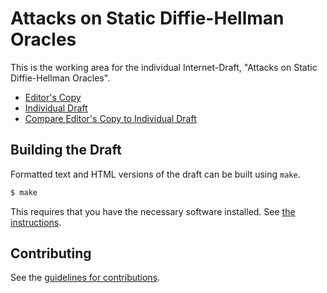 # Attacks on Static Diffie-Hellman Oracles

This is the working area for the individual Internet-Draft, "Attacks on Static Diffie-Hellman Oracles".

* [Editor's Copy](https://riastradh.github.io/draft-riastradh-cfrg-staticdh/#go.draft-riastradh-cfrg-staticdh.html)
* [Individual Draft](https://tools.ietf.org/html/draft-riastradh-cfrg-staticdh)
* [Compare Editor's Copy to Individual Draft](https://riastradh.github.io/draft-riastradh-cfrg-staticdh/#go.draft-riastradh-cfrg-staticdh.diff)

## Building the Draft

Formatted text and HTML versions of the draft can be built using `make`.

```sh
$ make
```

This requires that you have the necessary software installed.  See
[the instructions](https://github.com/martinthomson/i-d-template/blob/master/doc/SETUP.md).


## Contributing

See the
[guidelines for contributions](https://github.com/riastradh/draft-riastradh-cfrg-staticdh/blob/main/CONTRIBUTING.md).
